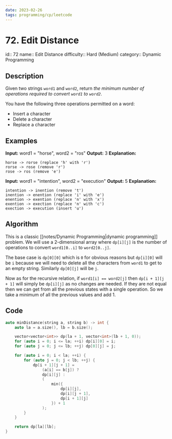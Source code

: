```yaml
---
date: 2023-02-26
tags: programming/cp/leetcode
---
```


# 72. Edit Distance 

id:: 72
name:: Edit Distance
difficulty:: Hard (Medium)
category:: Dynamic Programming

## Description
Given two strings `word1` and `word2`, return _the minimum number of operations required to convert `word1` to `word2`_.

You have the following three operations permitted on a word:
-   Insert a character
-   Delete a character
-   Replace a character

## Examples
**Input:** word1 = "horse", word2 = "ros"
**Output:** 3
**Explanation:** 
```
horse -> rorse (replace 'h' with 'r')
rorse -> rose (remove 'r')
rose -> ros (remove 'e')
```

**Input:** word1 = "intention", word2 = "execution"
**Output:** 5
**Explanation:** 
```
intention -> inention (remove 't')
inention -> enention (replace 'i' with 'e')
enention -> exention (replace 'n' with 'x')
exention -> exection (replace 'n' with 'c')
exection -> execution (insert 'u')
```

## Algorithm
This is a classic [[notes/Dynamic Programming|dynamic programming]] problem. We will use a 2-dimensional array where `dp[i][j]` is the number of operations to convert `word1[0..i]` to `word2[0..j]`.

The base case is `dp[0][0]` which is `0` for obvious reasons but `dp[i][0]` will be `i` because we will need to delete all the characters from `word1` to get to an empty string. Similarly `dp[0][j]` will be `j`.

Now as for the recursive relation, if `word1[i] == word2[j]` then `dp[i + 1][j + 1]` will simply be `dp[i][j]` as no changes are needed. If they are not equal then we can get from all the previous states with a single operation. So we take a minimum of all the previous values and add 1.

## Code
```cpp
auto minDistance(string a, string b) -> int {
	auto la = a.size(), lb = b.size();

	vector<vector<int>> dp(la + 1, vector<int>(lb + 1, 0));
	for (auto i = 0; i <= la; ++i) dp[i][0] = i;
	for (auto j = 0; j <= lb; ++j) dp[0][j] = j;

	for (auto i = 0; i < la; ++i) {
		for (auto j = 0; j < lb; ++j) {
			dp[i + 1][j + 1] = 
				(a[i] == b[j]) ? 
				dp[i][j] : 
				(
					min({
						dp[i][j],
						dp[i][j + 1],
						dp[i + 1][j]
					}) + 1
				);
		}
	}

	return dp[la][lb];
}
```